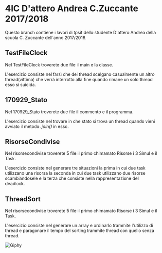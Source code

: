 # 4IC D'attero Andrea C.Zuccante 2017/2018
Questo branch contiene i lavori di tpsit dello studente D'attero Andrea della scuola C. Zuccante dell'anno 2017/2018.

## TestFileClock
Nel TestFileClock troverete due file il main e la classe.

L'esercizio consiste nel farsì che dei thread scelgano casualmente un altro thread(vittima) che verrà interrotto alla fine quando rimane un solo thread esso si suicida.

## 170929_Stato
Nel 170929_Stato troverete due file il commento e il programma.

L'esercizio consiste nel trovare in che stato si trova un thread quando vieni avviato il metodo _.join()_ in esso.

## RisorseCondivise
Nel risorsecondivise troverete 5 file il primo chimamato Risorse i 3 Simul e il Task.

L'esercizio consiste nel generare tre situazioni la prima in cui due task utilizzano una risorsa la seconda in cui due task utilizzano due risorse scambiandosele e la terza che consiste nella rappresentazione del deadlock.

## ThreadSort
Nel risorsecondivise troverete 5 file il primo chimamato Risorse i 3 Simul e il Task.

L'esercizio consiste nel generare un array e ordinarlo trammite l'utilizzo di thread e paragonare il tempo del sorting trammite thread con quello senza thread.

![Giphy](https://media.giphy.com/media/xTiTnJ3BooiDs8dL7W/giphy.gif)
